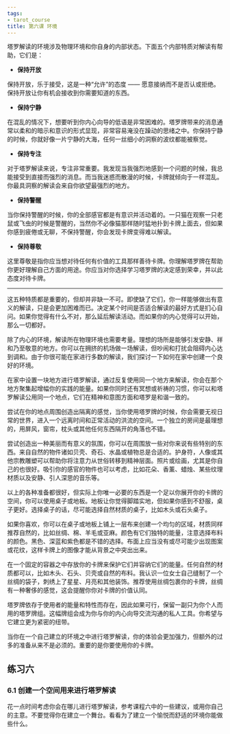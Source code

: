 ```yaml
---
tags: 
- tarot_course
title: 第六课 环境
---
```


塔罗解读的环境涉及物理环境和你自身的内部状态。下面五个内部特质对解读有帮助，它们是：

+ __保持开放__

保持开放，乐于接受，这是一种“允许”的态度 —— 愿意接纳而不是否认或拒绝。保持开放让你有机会接收到你需要知道的东西。

<!--more-->

+ __保持宁静__

在混乱的情况下，想要听到你内心向导的低语是非常困难的。塔罗牌带来的消息通常以柔和的暗示和意识的形式显现，非常容易淹没在躁动的思绪之中。你保持宁静的时候，你就好像一片宁静的大海，任何一丝细小的洞察的波纹都能被察觉。

+ __保持专注__

对于塔罗解读来说，专注非常重要。我发现当我强烈地感到一个问题的时候，我总能接受到直接而强烈的消息。而当我迷惑而散漫的时候，卡牌就倾向于一样混乱。你最具洞察的解读会来自你欲望最强烈的地方。

+ __保持警醒__

当你保持警醒的时候，你的全部感官都是有意识并活动着的。一只猫在观察一只老鼠或飞虫的时候是警醒的，当然你不必像猫那样随时猛地扑到卡牌上面去，但如果你感到疲倦或无聊，不保持警醒，你会发现卡牌变得难以解读。

+ __保持尊敬__

这里尊敬是指你应当想对待任何有价值的工具那样善待卡牌。你理解塔罗牌在帮助你更好理解自己方面的用途。你应当对你选择学习塔罗牌的决定感到荣幸，并以此态度对待卡牌。

----

这五种特质都是重要的，但却并非缺一不可。即使缺了它们，你一样能够做出有意义的解读，只是会更加困难而已。决定某个时间是否适合解读的最好方式是扪心自问。如果你觉得有什么不对，那么延后解读活动。而如果你的内心觉得可以开始，那么一切都好。

除了内心的环境，解读所在物理环境也需要考量。理想的场所是能够引发安静、祥和乃至敬意的地方。你可以在拥挤的机场做一场解读，但吵闹和打扰会阻碍内心达到调和。由于你很可能在家进行多数的解读，我们探讨一下如何在家中创建一个良好的环境。

在家中设置一块地方进行塔罗解读，通过反复使用同一个地方来解读，你会在那个地方聚集起增幅你的实践的能量。如果你同时还有冥想或祈祷的习惯，你可以和塔罗解读公用同一个地点，它们在精神和意图方面和塔罗是和谐一致的。

尝试在你的地点周围创造出隔离的感觉，当你使用塔罗牌的时候，你会需要无视日常的世界，进入一个远离时间和正常活动的洪流的空间。一个独立的房间是最理想的，用屏风，窗帘，枕头或其他任何东西隔开的角落也不错。

尝试创造出一种美丽而有意义的氛围，你可以在周围放一些对你来说有些特别的东西。来自自然的物件诸如贝壳、奇石、水晶或植物总是合适的。护身符，人像或其他宗教雕塑可以帮助你将注意力从世俗转移到精神层面。照片或绘画，尤其是你自己的也很好。吸引你的感官的物件也可以考虑，比如花朵、香薰、蜡烛、某些纹理材质以及安静、引人深思的音乐等。

以上的各种准备都很好，但实际上你唯一必要的东西是一个足以你展开你的卡牌的空间，你可以使用桌子或地板。地板让你觉得脚踏实地，但如果你感到不舒服，桌子更好。选择桌子的话，尽可能选择自然材质的桌子，比如木头或石头桌子。

如果你喜欢，你可以在桌子或地板上铺上一层布来创建一个均匀的区域，材质同样推荐自然的，比如丝绸、棉、羊毛或亚麻。颜色有它们独特的能量，注意选择布料的颜色。黑色、深蓝和紫色都是不错的选择。布面上应当没有或尽可能少出现图案或花纹，这样卡牌上的图像才能从背景之中突出出来。

在一个固定的容器之中存放你的卡牌来保护它们并容纳它们的能量。任何自然的材质都可以，比如木头、石头、贝壳或自然的布料。我认识一位女士自己缝制了一个丝绸的袋子，刺绣上了星星、月亮和其他装饰。推荐使用丝绸包裹你的卡牌，丝绸有一种奢侈的感觉，这会提醒你你对卡牌的价值认同。

塔罗牌依存于使用者的能量和特性而存在，因此如果可行，保留一副只为你个人而用的塔罗牌组。这幅牌组会成为你与你的内心向导交流沟通的私人工具。你希望与它建立更为紧密的纽带。

当你在一个自己建立的环境之中进行塔罗解读，你的体验会更加强力，但额外的过多的准备从来不是必须的。重要的是你要使用你的卡牌。

## 练习六

### 6.1 创建一个空间用来进行塔罗解读

花一点时间考虑你会在哪儿进行塔罗解读，参考课程六中的一些建议，或用你自己的主意。不要觉得你在建立一个舞台。看看为了建立一个愉悦而舒适的环境你能做些什么。
